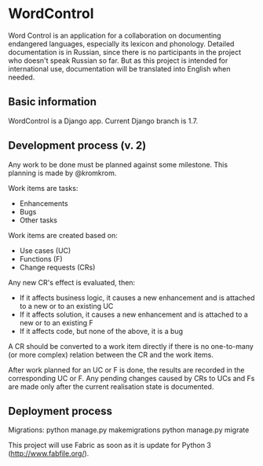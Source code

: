WordControl
===========

Word Control is an application for a collaboration on documenting endangered languages, especially its lexicon and phonology.
Detailed documentation is in Russian, since there is no participants in the project who doesn't speak Russian so far. But as this project is intended for international use, documentation will be translated into English when needed.  

Basic information
-----------------
WordControl is a Django app. Current Django branch is 1.7.

Development process (v. 2)
--------------------------
Any work to be done must be planned against some milestone. This planning is made by @kromkrom.

Work items are tasks:
* Enhancements
* Bugs
* Other tasks

Work items are created based on:
* Use cases (UC)
* Functions (F)
* Change requests (CRs)

Any new CR's effect is evaluated, then:
* If it affects business logic, it causes a new enhancement and is attached to a new or to an existing UC
* If it affects solution, it causes a new enhancement and is attached to a new or to an existing F
* If it affects code, but none of the above, it is a bug

A CR should be converted to a work item directly if there is no one-to-many (or more complex) relation between the CR and the work items.

After work planned for an UC or F is done, the results are recorded in the corresponding UC or F.
Any pending changes caused by CRs to UCs and Fs are made only after the current realisation state is documented.

Deployment process
------------------
Migrations:
python manage.py makemigrations
python manage.py migrate

This project will use Fabric as soon as it is update for Python 3 (http://www.fabfile.org/).